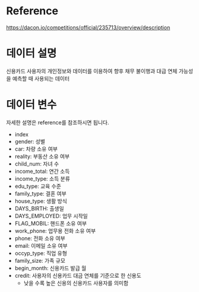# Reference

https://dacon.io/competitions/official/235713/overview/description

# 데이터 설명

신용카드 사용자의 개인정보와 데이터를 이용하여 향후 채무 불이행과 대급 연체 가능성을 예측할 때 사용되는 데이터

# 데이터 변수

자세한 설명은 reference를 참조하시면 됩니다.

- index
- gender: 성별
- car: 차량 소유 여부
- reality: 부동산 소유 여부
- child_num: 자녀 수
- income_total: 연간 소득
- income_type: 소득 분류
- edu_type: 교육 수준
- family_type: 결혼 여부
- house_type: 생활 방식
- DAYS_BIRTH: 출생일
- DAYS_EMPLOYED: 업무 시작일
- FLAG_MOBIL: 핸드폰 소유 여부
- work_phone: 업무용 전화 소유 여부
- phone: 전화 소유 여부
- email: 이메일 소유 여부
- occyp_type: 직업 유형											
- family_size: 가족 규모
- begin_month: 신용카드 발급 월
- credit: 사용자의 신용카드 대금 연체를 기준으로 한 신용도
	- 낮을 수록 높은 신용의 신용카드 사용자를 의미함

